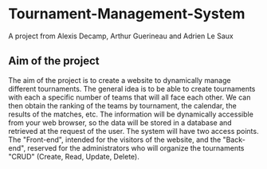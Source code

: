 # Tournament-Management-System
A project from Alexis Decamp, Arthur Guerineau and Adrien Le Saux

## Aim of the project
The aim of the project is to create a website to dynamically manage different tournaments.
The general idea is to be able to create tournaments with each a specific number of teams that will all face each other. We can then obtain the ranking of the teams by tournament, the calendar, the results of the matches, etc. The information will be dynamically accessible from your web browser, so the data will be stored in a database and retrieved at the request of the user. The system will have two access points. The "Front-end", intended for the visitors of the website, and the "Back-end", reserved for the administrators who will organize the tournaments "CRUD" (Create, Read, Update, Delete).
